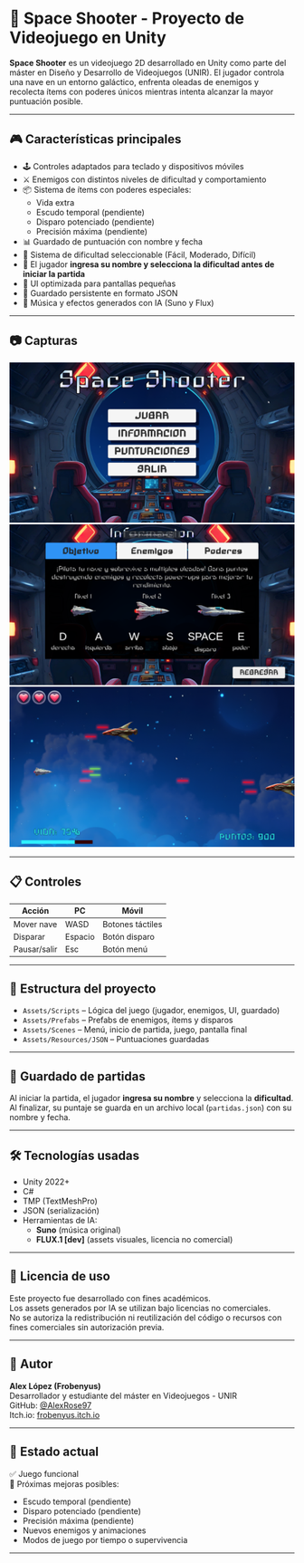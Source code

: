 # 🚀 Space Shooter - Proyecto de Videojuego en Unity

**Space Shooter** es un videojuego 2D desarrollado en Unity como parte del máster en Diseño y Desarrollo de Videojuegos (UNIR). El jugador controla una nave en un entorno galáctico, enfrenta oleadas de enemigos y recolecta ítems con poderes únicos mientras intenta alcanzar la mayor puntuación posible.

---

## 🎮 Características principales

- 🕹️ Controles adaptados para teclado y dispositivos móviles
- ⚔️ Enemigos con distintos niveles de dificultad y comportamiento
- 📦 Sistema de ítems con poderes especiales:
  - Vida extra
  - Escudo temporal (pendiente)
  - Disparo potenciado (pendiente)
  - Precisión máxima (pendiente)
- 📊 Guardado de puntuación con nombre y fecha
- 🧠 Sistema de dificultad seleccionable (Fácil, Moderado, Difícil)
- 📝 El jugador **ingresa su nombre y selecciona la dificultad antes de iniciar la partida**
- 📱 UI optimizada para pantallas pequeñas
- 💾 Guardado persistente en formato JSON
- 🌌 Música y efectos generados con IA (Suno y Flux)

---

## 📷 Capturas
![Pantalla de inicio](docs/inicio.png)
![Pantalla de inicio](docs/info.png)
![Gameplay](docs/gameplay.png)

---

## 📋 Controles

| Acción       | PC           | Móvil               |
|--------------|--------------|---------------------|
| Mover nave   | WASD         | Botones táctiles    |
| Disparar     | Espacio      | Botón disparo       |
| Pausar/salir | Esc          | Botón menú          |

---

## 📂 Estructura del proyecto

- `Assets/Scripts` – Lógica del juego (jugador, enemigos, UI, guardado)
- `Assets/Prefabs` – Prefabs de enemigos, ítems y disparos
- `Assets/Scenes` – Menú, inicio de partida, juego, pantalla final
- `Assets/Resources/JSON` – Puntuaciones guardadas

---

## 💾 Guardado de partidas

Al iniciar la partida, el jugador **ingresa su nombre** y selecciona la **dificultad**.  
Al finalizar, su puntaje se guarda en un archivo local (`partidas.json`) con su nombre y fecha.

---

## 🛠️ Tecnologías usadas

- Unity 2022+
- C#
- TMP (TextMeshPro)
- JSON (serialización)
- Herramientas de IA: 
  - **Suno** (música original)
  - **FLUX.1 [dev]** (assets visuales, licencia no comercial)

---

## 📄 Licencia de uso

Este proyecto fue desarrollado con fines académicos.  
Los assets generados por IA se utilizan bajo licencias no comerciales.  
No se autoriza la redistribución ni reutilización del código o recursos con fines comerciales sin autorización previa.

---

## 🧠 Autor

**Alex López (Frobenyus)**  
Desarrollador y estudiante del máster en Videojuegos - UNIR  
GitHub: [@AlexRose97](https://github.com/AlexRose97)  
Itch.io: [frobenyus.itch.io](https://frobenyus.itch.io)

---

## 📌 Estado actual

✅ Juego funcional  
🔄 Próximas mejoras posibles:
- Escudo temporal (pendiente)
- Disparo potenciado (pendiente)
- Precisión máxima (pendiente)
- Nuevos enemigos y animaciones
- Modos de juego por tiempo o supervivencia

---

